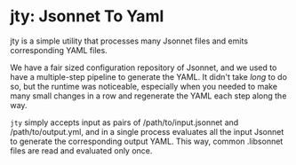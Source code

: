 # jty: Jsonnet To Yaml

jty is a simple utility that processes many Jsonnet files and emits corresponding YAML files.

We have a fair sized configuration repository of Jsonnet, and we used to have a multiple-step pipeline to generate the YAML.
It didn't take _long_ to do so, but the runtime was noticeable, especially when you needed to make many small changes in a row and regenerate the YAML each step along the way.

`jty` simply accepts input as pairs of /path/to/input.jsonnet and /path/to/output.yml, and in a single process evaluates all the input Jsonnet to generate the corresponding output YAML.
This way, common .libsonnet files are read and evaluated only once.
